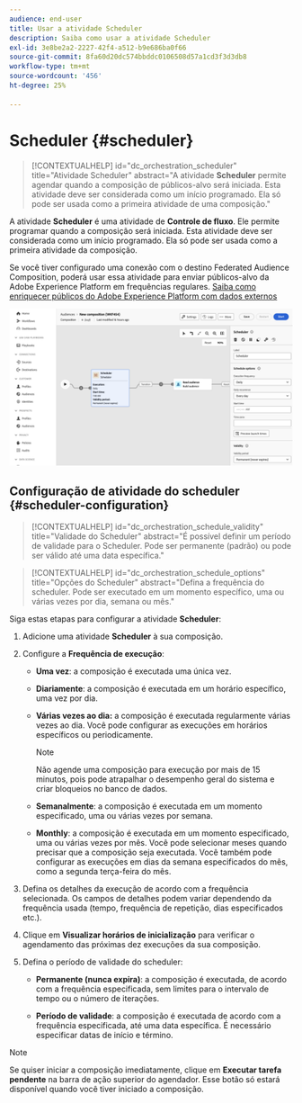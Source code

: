```yaml
---
audience: end-user
title: Usar a atividade Scheduler
description: Saiba como usar a atividade Scheduler
exl-id: 3e8be2a2-2227-42f4-a512-b9e686ba0f66
source-git-commit: 8fa60d20dc574bbddc0106508d57a1cd3f3d3db8
workflow-type: tm+mt
source-wordcount: '456'
ht-degree: 25%

---
```


# Scheduler {#scheduler}

>[!CONTEXTUALHELP]
>id="dc_orchestration_scheduler"
>title="Atividade Scheduler"
>abstract="A atividade **Scheduler** permite agendar quando a composição de públicos-alvo será iniciada. Esta atividade deve ser considerada como um início programado. Ela só pode ser usada como a primeira atividade de uma composição."

A atividade **Scheduler** é uma atividade de **Controle de fluxo**. Ele permite programar quando a composição será iniciada. Esta atividade deve ser considerada como um início programado. Ela só pode ser usada como a primeira atividade da composição.

Se você tiver configurado uma conexão com o destino Federated Audience Composition, poderá usar essa atividade para enviar públicos-alvo da Adobe Experience Platform em frequências regulares. [Saiba como enriquecer públicos do Adobe Experience Platform com dados externos](../../connections/destinations.md)

![](../assets/scheduler.png)

## Configuração de atividade do scheduler {#scheduler-configuration}

>[!CONTEXTUALHELP]
>id="dc_orchestration_schedule_validity"
>title="Validade do Scheduler"
>abstract="É possível definir um período de validade para o Scheduler. Pode ser permanente (padrão) ou pode ser válido até uma data específica."

>[!CONTEXTUALHELP]
>id="dc_orchestration_schedule_options"
>title="Opções do Scheduler"
>abstract="Defina a frequência do scheduler. Pode ser executado em um momento específico, uma ou várias vezes por dia, semana ou mês."

Siga estas etapas para configurar a atividade **Scheduler**:

1. Adicione uma atividade **Scheduler** à sua composição.

1. Configure a **Frequência de execução**:

   * **Uma vez**: a composição é executada uma única vez.
   * **Diariamente**: a composição é executada em um horário específico, uma vez por dia.
   * **Várias vezes ao dia:** a composição é executada regularmente várias vezes ao dia. Você pode configurar as execuções em horários específicos ou periodicamente.

     >[!NOTE]
     >
     >Não agende uma composição para execução por mais de 15 minutos, pois pode atrapalhar o desempenho geral do sistema e criar bloqueios no banco de dados.

   * **Semanalmente**: a composição é executada em um momento especificado, uma ou várias vezes por semana.
   * **Monthly**: a composição é executada em um momento especificado, uma ou várias vezes por mês. Você pode selecionar meses quando precisar que a composição seja executada. Você também pode configurar as execuções em dias da semana especificados do mês, como a segunda terça-feira do mês.

1. Defina os detalhes da execução de acordo com a frequência selecionada. Os campos de detalhes podem variar dependendo da frequência usada (tempo, frequência de repetição, dias especificados etc.).

1. Clique em **Visualizar horários de inicialização** para verificar o agendamento das próximas dez execuções da sua composição.

1. Defina o período de validade do scheduler:

   * **Permanente (nunca expira)**: a composição é executada, de acordo com a frequência especificada, sem limites para o intervalo de tempo ou o número de iterações.

   * **Período de validade**: a composição é executada de acordo com a frequência especificada, até uma data específica. É necessário especificar datas de início e término.

>[!NOTE]
>
>Se quiser iniciar a composição imediatamente, clique em **Executar tarefa pendente** na barra de ação superior do agendador. Esse botão só estará disponível quando você tiver iniciado a composição.

<!--## Example{#scheduler-example}

In the following example, the activity is configured so that the composition runs several times a day at 9 and 12 AM, every day of the week from October 1st, 2023 to January 1st, 2024.-->
